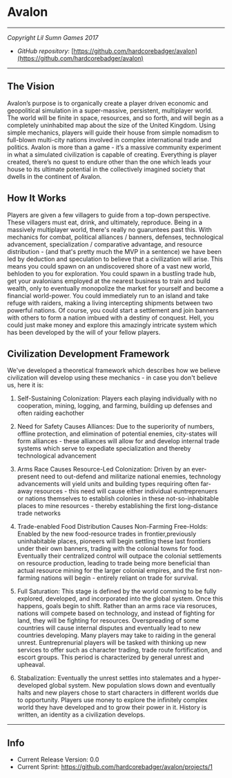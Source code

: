 # Avalon
---

*Copyright Lil Sumn Games 2017*

- *GitHub repository*: [https://github.com/hardcorebadger/avalon](https://github.com/hardcorebadger/avalon)

---

## The Vision

Avalon’s purpose is to organically create a player driven economic and geopolitical simulation in a super-massive, persistent, multiplayer world. The world will be finite in space, resources, and so forth, and will begin as a completely uninhabited map about the size of the United Kingdom. Using simple mechanics, players will guide their house from simple nomadism to full-blown multi-city nations involved in complex international trade and politics. Avalon is more than a game - it’s a massive community experiment in what a simulated civilization is capable of creating. Everything is player created, there’s no quest to endure other than the one which leads your house to its ultimate potential in the collectively imagined society that dwells in the continent of Avalon.

## How It Works

Players are given a few villagers to guide from a top-down perspective. These villagers must eat, drink, and ultimately, reproduce. Being in a massively multiplayer world, there's really no guaruntees past this. With mechanics for combat, political alliances / banners, defenses, technological advancement, specialization / comparative advantage, and resource distribution - (and that's pretty much the MVP in a sentence) we have been led by deduction and speculation to believe that a civilization will arise. This means you could spawn on an undiscovered shore of a vast new world, behloden to you for exploration. You could spawn in a bustling trade hub, get your avalonians employed at the nearest business to train and build wealth, only to eventually monopolize the market for yourself and become a financial world-power. You could immediately run to an island and take refuge with raiders, making a living intercepting shipments between two powerful nations. Of course, you could start a settlement and join banners with others to form a nation imbued with a destiny of conquest. Hell, you could just make money and explore this amazingly intricate system which has been developed by the will of your fellow players.

## Civilization Development Framework

We've developed a theoretical framework which describes how we believe civilization will develop using these mechanics - in case you don't believe us, here it is:

1. Self-Sustaining Colonization: Players each playing individually with no cooperation, mining, logging, and farming, building up defenses and often raiding eachother

2. Need for Safety Causes Alliances: Due to the superiority of numbers, offline protection, and elimination of potential enemies, city-states will form alliances - these alliances will allow for and develop internal trade systems which serve to expediate specialization and thereby technological advancement

3. Arms Race Causes Resource-Led Colonization: Driven by an ever-present need to out-defend and militarize national enemies, technology advancements will yield units and building types requiring often far-away resources - this need will cause either individual euntreprenuers or nations themselves to establish colonies in these not-so-inhabitable places to mine resources - thereby establishing the first long-distance trade networks

4. Trade-enabled Food Distribution Causes Non-Farming Free-Holds: Enabled by the new food-resource trades in frontier,previously uninhabitable places, pioneers will begin settling these last frontiers under their own banners, trading with the colonial towns for food. Eventually their centralized control will outpace the colonial settlements on resource production, leading to trade being more beneficial than actual resource mining for the larger colonial empires, and the first non-farming nations will begin - entirely reliant on trade for survival.

5. Full Saturation: This stage is defined by the world comming to be fully explored, developed, and incorporated into the global system. Once this happens, goals begin to shift. Rather than an arms race via resoruces, nations will compete based on technology, and instead of fighting for land, they will be fighting for resources. Overspreading of some countries will cause internal disputes and eventually lead to new countries developing. Many players may take to raiding in the general unrest. Euntreprenurial players will be tasked with thinking up new services to offer such as character trading, trade route fortification, and escort groups. This period is characterized by general unrest and upheaval.

6. Stabalization: Eventually the unrest settles into stalemates and a hyper-developed global system. New population slows down and eventually halts and new players chose to start characters in different worlds due to opportunity. Players use money to explore the infinitely complex world they have developed and to grow their power in it. History is written, an identity as a civilization develops.

---

## Info

- Current Release Version: 0.0
- Current Sprint: https://github.com/hardcorebadger/avalon/projects/1
